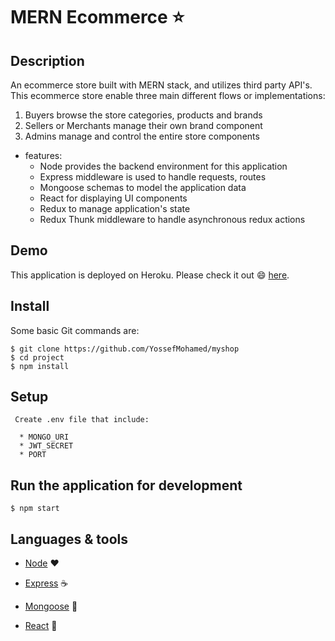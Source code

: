 # MERN Ecommerce ⭐️

## Description

An ecommerce store built with MERN stack, and utilizes third party API's. This ecommerce store enable three main different flows or implementations:

1. Buyers browse the store categories, products and brands
2. Sellers or Merchants manage their own brand component
3. Admins manage and control the entire store components 


* features:
  * Node provides the backend environment for this application
  * Express middleware is used to handle requests, routes
  * Mongoose schemas to model the application data
  * React for displaying UI components
  * Redux to manage application's state
  * Redux Thunk middleware to handle asynchronous redux actions



## Demo

This application is deployed on Heroku. Please check it out :smile: [here](https://myshop29.netlify.app/).


## Install

Some basic Git commands are:

```
$ git clone https://github.com/YossefMohamed/myshop
$ cd project
$ npm install
```

## Setup

```
 Create .env file that include:

  * MONGO_URI
  * JWT_SECRET
  * PORT 
```


## Run the application for development

```
$ npm start
```


## Languages & tools

- [Node](https://nodejs.org/en/) ❤️

- [Express](https://expressjs.com/) ☕️

- [Mongoose](https://mongoosejs.com/) 🍕

- [React](https://reactjs.org/) 🚀

